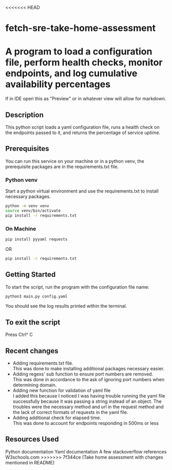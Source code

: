 <<<<<<< HEAD
# fetch-sre-take-home-assessment
A program to load a configuration file, perform health checks, monitor endpoints, and log cumulative availability percentages
=======
If in IDE open this as "Preview" or in whatever view will allow for markdown.


<h2>Description</h2>
This python script loads a yaml configuration file, runs a health check on the endpoints passed to it, and returns the percentage of
service uptime.

<h2>Prerequisites</h2>
You can run this service on your machine or in a python venv, the prerequisite packages are in the requirements.txt file.


<h3>Python venv</h3>
Start a python virtual environment and use the requirements.txt to install necessary packages.

```bash
python -m venv venv
source venv/bin/activate
pip install -r requirements.txt
```





<h3>On Machine</h2>

```bash
pip install pyyaml requests
```

OR

```bash
pip install -r requirements.txt
```



<h2>Getting Started</h2>
To start the script, run the program with the configuration file name: 

```bash
python3 main.py config.yaml
```

You should see the log results printed within the terminal.


<h2>To exit the script </h2>
Press Ctrl^ C

<h2>Recent changes</h2>
<ul>
<li>Adding requirements.txt file.</li>
This was done to make installing additional packages necessary easier.
<li>Adding regexs' sub function to ensure port numbers are removed.</li>
This was done in accordance to the ask of ignoring port numbers when determining domain.
<li>Adding new function for validation of yaml file</li>
I added this because I noticed I was having trouble running the yaml file successfully because it was passing a string instead of an object.
The troubles were the necessary method and url in the request method and the lack of correct formats of requests in the yaml file.
<li>Adding additional check for elapsed time.</li>
This was done to account for endpoints responding in 500ms or less
</ul>

<h2>Resources Used</h2>
Python documentation
Yaml documentation
A few stackoverflow references
W3schools.com
>>>>>>> 7f344ce (Take home assessment with changes mentioned in README)

